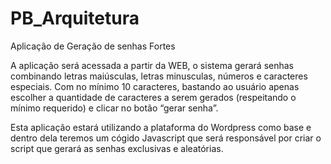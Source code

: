 # PB_Arquitetura
Aplicação de Geração de senhas Fortes

A aplicação será acessada a partir da WEB, o sistema gerará senhas combinando letras maiúsculas, letras minusculas, números e caracteres especiais. Com no mínimo 10 caracteres, bastando ao usuário apenas escolher a quantidade de caracteres a serem gerados (respeitando o mínimo requerido) e clicar no botão “gerar senha”.

Esta aplicação estará utilizando a plataforma do Wordpress como base e dentro dela teremos um cógido Javascript que será responsável por criar o script que gerará as senhas exclusivas e aleatórias.
